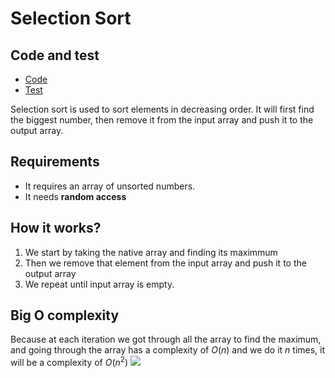 # Selection Sort
## Code and test
- [Code](../../../code/Algorithms/Search/selection-sort/selectionSort.ts)
- [Test](../../../code/Algorithms/Search/selection-sort/selectionSort.spec.ts)

Selection sort is used to sort elements in decreasing order. It will first find the biggest number, then remove it from the input array and push it to the output array.

## Requirements
- It requires an array of unsorted numbers.
- It needs **random access**

## How it works?
1. We start by taking the native array and finding its maximmum
2. Then we remove that element from the input array and push it to the output array
3. We repeat until input array is empty.

## Big O complexity
Because at each iteration we got through all the array to find the maximum, and going through the array has a complexity of $O(n)$ and we do it $n$ times, it will be a complexity of $O(n^2)$ 
![](./assets/2021-10-24-21-50-56.png)